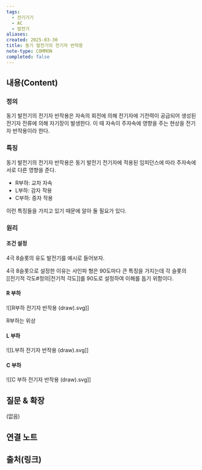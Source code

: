 ```yaml
---
tags:
  - 전기기기
  - AC
  - 발전기
aliases: 
created: 2025-03-30
title: 동기 발전기의 전기자 반작용
note-type: COMMON
completed: false
---
```


## 내용(Content)

### 정의

동기 발전기의 전기자 반작용은 자속의 회전에 의해 전기자에 기전력이 공급되어 생성된 전기자 전류에 의해 자기장이 발생한다. 이 때 자속이 주자속에 영향을 주는 현상을 전기자 반작용이라 한다.

### 특징

동기 발전기의 전기자 반작용은 동기 발전기 전기자에 적용된 임피던스에 따라 주자속에 서로 다른 영향을 준다.

- R부하: 교차 자속
- L부하: 감자 작용
- C부하: 증자 작용

이런 특징들을 가지고 있기 때문에 알아 둘 필요가 있다.

### 원리

#### 조건 설정

4극 8슬롯의 유도 발전기를 예시로 들어보자. 

4극 8슬롯으로 설정한 이유는 사인파 형은 90도마다 큰  특징을 가지는데 각 슬롯의 [[전기적 각도#정의|전기적 각도]]를 90도로 설정하여 이해를 돕기 위함이다.
#### R 부하

![[R부하 전기자 반작용 (draw).svg]]

R부하는 위상

#### L 부하

![[L부하 전기자 반작용 (draw).svg]]

#### C 부하

![[C 부하 전기자 반작용 (draw).svg]]






## 질문 & 확장

(없음)

## 연결 노트

## 출처(링크)

